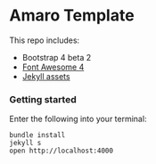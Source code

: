 # Amaro Template

This repo includes:
* Bootstrap 4 beta 2
* [Font Awesome 4](https://github.com/FortAwesome/Font-Awesome)
* [Jekyll assets](https://github.com/envygeeks/jekyll-assets)

### Getting started

Enter the following into your terminal:
```
bundle install
jekyll s
open http://localhost:4000
```
